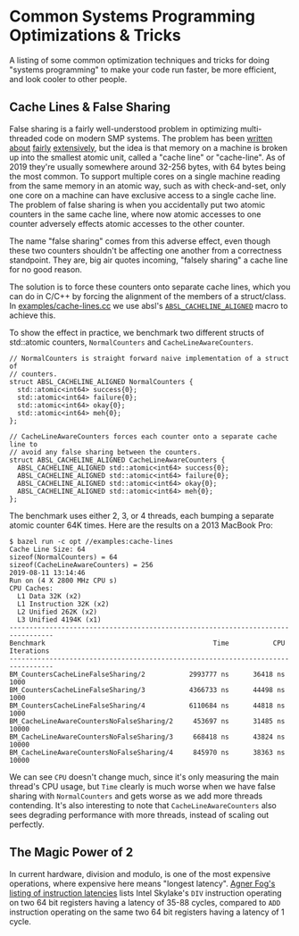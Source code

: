 # Common Systems Programming Optimizations & Tricks

A listing of some common optimization techniques and tricks for doing "systems
programming" to make your code run faster, be more efficient, and look cooler to
other people.


## Cache Lines & False Sharing

False sharing is a fairly well-understood problem in optimizing multi-threaded
code on modern SMP systems. The problem has been
[written](https://software.intel.com/en-us/articles/avoiding-and-identifying-false-sharing-among-threads)
[about](https://mechanical-sympathy.blogspot.com/2011/07/false-sharing.html)
[fairly](https://dzone.com/articles/false-sharing)
[extensively](https://herbsutter.com/2009/05/15/effective-concurrency-eliminate-false-sharing/),
but the idea is that memory on a machine is broken up into the smallest atomic
unit, called a "cache line" or "cache-line". As of 2019 they're usually
somewhere around 32-256 bytes, with 64 bytes being the most common. To support
multiple cores on a single machine reading from the same memory in an atomic
way, such as with check-and-set, only one core on a machine can have exclusive
access to a single cache line. The problem of false sharing is when you
accidentally put two atomic counters in the same cache line, where now atomic
accesses to one counter adversely effects atomic accesses to the other counter.

The name "false sharing" comes from this adverse effect, even though these two
counters shouldn't be affecting one another from a correctness standpoint. They
are, big air quotes incoming, "falsely sharing" a cache line for no good reason.

The solution is to force these counters onto separate cache lines, which you can
do in C/C++ by forcing the alignment of the members of a struct/class. In
[examples/cache-lines.cc](examples/cache-lines.cc) we use absl's
[`ABSL_CACHELINE_ALIGNED`](https://github.com/abseil/abseil-cpp/blob/fa00c321073c7ea40a4fc3dfc8a06309eae3d025/absl/base/optimization.h#L99-L148)
macro to achieve this.

To show the effect in practice, we benchmark two different structs of
std::atomic<int64> counters, `NormalCounters` and `CacheLineAwareCounters`.

```
// NormalCounters is straight forward naive implementation of a struct of
// counters.
struct ABSL_CACHELINE_ALIGNED NormalCounters {
  std::atomic<int64> success{0};
  std::atomic<int64> failure{0};
  std::atomic<int64> okay{0};
  std::atomic<int64> meh{0};
};

// CacheLineAwareCounters forces each counter onto a separate cache line to
// avoid any false sharing between the counters.
struct ABSL_CACHELINE_ALIGNED CacheLineAwareCounters {
  ABSL_CACHELINE_ALIGNED std::atomic<int64> success{0};
  ABSL_CACHELINE_ALIGNED std::atomic<int64> failure{0};
  ABSL_CACHELINE_ALIGNED std::atomic<int64> okay{0};
  ABSL_CACHELINE_ALIGNED std::atomic<int64> meh{0};
};
```

The benchmark uses either 2, 3, or 4 threads, each bumping a separate atomic
counter 64K times. Here are the results on a 2013 MacBook Pro:

```
$ bazel run -c opt //examples:cache-lines
Cache Line Size: 64
sizeof(NormalCounters) = 64
sizeof(CacheLineAwareCounters) = 256
2019-08-11 13:14:46
Run on (4 X 2800 MHz CPU s)
CPU Caches:
  L1 Data 32K (x2)
  L1 Instruction 32K (x2)
  L2 Unified 262K (x2)
  L3 Unified 4194K (x1)
---------------------------------------------------------------------------------
Benchmark                                          Time           CPU Iterations
---------------------------------------------------------------------------------
BM_CountersCacheLineFalseSharing/2           2993777 ns      36418 ns       1000
BM_CountersCacheLineFalseSharing/3           4366733 ns      44498 ns       1000
BM_CountersCacheLineFalseSharing/4           6110684 ns      44818 ns       1000
BM_CacheLineAwareCountersNoFalseSharing/2     453697 ns      31485 ns      10000
BM_CacheLineAwareCountersNoFalseSharing/3     668418 ns      43824 ns      10000
BM_CacheLineAwareCountersNoFalseSharing/4     845970 ns      38363 ns      10000
```

We can see `CPU` doesn't change much, since it's only measuring the main
thread's CPU usage, but `Time` clearly is much worse when we have false sharing
with `NormalCounters` and gets worse as we add more threads contending. It's
also interesting to note that `CacheLineAwareCounters` also sees degrading
performance with more threads, instead of scaling out perfectly.


## The Magic Power of 2

In current hardware, division and modulo, is one of the most expensive
operations, where expensive here means "longest
latency". [Agner Fog's listing of instruction latencies](https://www.agner.org/optimize/instruction_tables.pdf)
lists Intel Skylake's `DIV` instruction operating on two 64 bit registers having
a latency of 35-88 cycles, compared to `ADD` instruction operating on the same
two 64 bit registers having a latency of 1 cycle.

